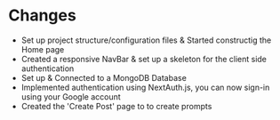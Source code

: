 # **Changes**

- Set up project structure/configuration files & Started constructig the Home page
- Created a responsive NavBar & set up a skeleton for the client side authentication
- Set up & Connected to a MongoDB Database
- Implemented authentication using NextAuth.js, you can now sign-in using your Google account
- Created the 'Create Post' page to to create prompts
